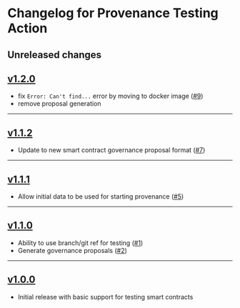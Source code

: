 # Changelog for Provenance Testing Action

## Unreleased changes

## [v1.2.0](https://github.com/provenance-io/provenance-testing-action/releases/tag/v1.2.0)
* fix `Error: Can't find...` error by moving to docker image ([#9](https://github.com/provenance-io/provenance-testing-action/issues/9))
* remove proposal generation
---

## [v1.1.2](https://github.com/provenance-io/provenance-testing-action/releases/tag/v1.1.2)
* Update to new smart contract governance proposal format ([#7](https://github.com/provenance-io/provenance-testing-action/issues/7))

---

## [v1.1.1](https://github.com/provenance-io/provenance-testing-action/releases/tag/v1.1.1)
* Allow initial data to be used for starting provenance ([#5](https://github.com/provenance-io/provenance-testing-action/issues/5))

---

## [v1.1.0](https://github.com/provenance-io/provenance-testing-action/releases/tag/v1.1.0)
* Ability to use branch/git ref for testing ([#1](https://github.com/provenance-io/provenance-testing-action/issues/1))
* Generate governance proposals ([#2](https://github.com/provenance-io/provenance-testing-action/issues/2))

---

## [v1.0.0](https://github.com/provenance-io/provenance-testing-action/releases/tag/v1.0.0)
* Initial release with basic support for testing smart contracts
